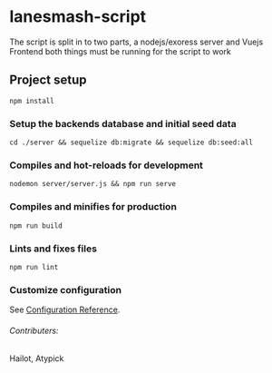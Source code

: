# lanesmash-script

The script is split in to two parts, a nodejs/exoress server and Vuejs Frontend
both things must be running for the script to work

## Project setup
```
npm install
```
### Setup the backends database and initial seed data
```
cd ./server && sequelize db:migrate && sequelize db:seed:all
```

### Compiles and hot-reloads for development
```
nodemon server/server.js && npm run serve
```

### Compiles and minifies for production
```
npm run build
```

### Lints and fixes files
```
npm run lint
```

### Customize configuration
See [Configuration Reference](https://cli.vuejs.org/config/).

###### Contributers:
Hailot, Atypick 
